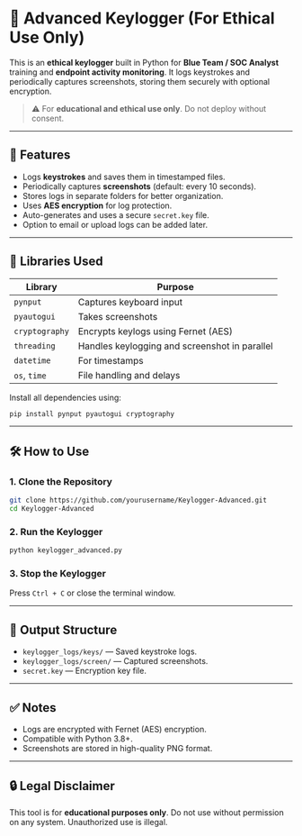 # 🔐 Advanced Keylogger (For Ethical Use Only)

This is an **ethical keylogger** built in Python for **Blue Team / SOC Analyst** training and **endpoint activity monitoring**. It logs keystrokes and periodically captures screenshots, storing them securely with optional encryption.

> ⚠️ For **educational and ethical use only**. Do not deploy without consent.

---

## 📂 Features

- Logs **keystrokes** and saves them in timestamped files.
- Periodically captures **screenshots** (default: every 10 seconds).
- Stores logs in separate folders for better organization.
- Uses **AES encryption** for log protection.
- Auto-generates and uses a secure `secret.key` file.
- Option to email or upload logs can be added later.

---

## 🧰 Libraries Used

| Library        | Purpose                                      |
|----------------|----------------------------------------------|
| `pynput`       | Captures keyboard input                      |
| `pyautogui`    | Takes screenshots                            |
| `cryptography` | Encrypts keylogs using Fernet (AES)         |
| `threading`    | Handles keylogging and screenshot in parallel |
| `datetime`     | For timestamps                               |
| `os`, `time`   | File handling and delays                     |

Install all dependencies using:

```bash
pip install pynput pyautogui cryptography
```

---

## 🛠 How to Use

### 1. Clone the Repository

```bash
git clone https://github.com/yourusername/Keylogger-Advanced.git
cd Keylogger-Advanced
```

### 2. Run the Keylogger

```bash
python keylogger_advanced.py
```

### 3. Stop the Keylogger

Press `Ctrl + C` or close the terminal window.

---

## 📁 Output Structure

- `keylogger_logs/keys/` — Saved keystroke logs.
- `keylogger_logs/screen/` — Captured screenshots.
- `secret.key` — Encryption key file.

---

## ✅ Notes

- Logs are encrypted with Fernet (AES) encryption.
- Compatible with Python 3.8+.
- Screenshots are stored in high-quality PNG format.

---

## 🔒 Legal Disclaimer

This tool is for **educational purposes only**. Do not use without permission on any system. Unauthorized use is illegal.